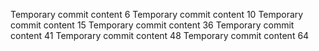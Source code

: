 Temporary commit content 6
Temporary commit content 10
Temporary commit content 15
Temporary commit content 36
Temporary commit content 41
Temporary commit content 48
Temporary commit content 64
